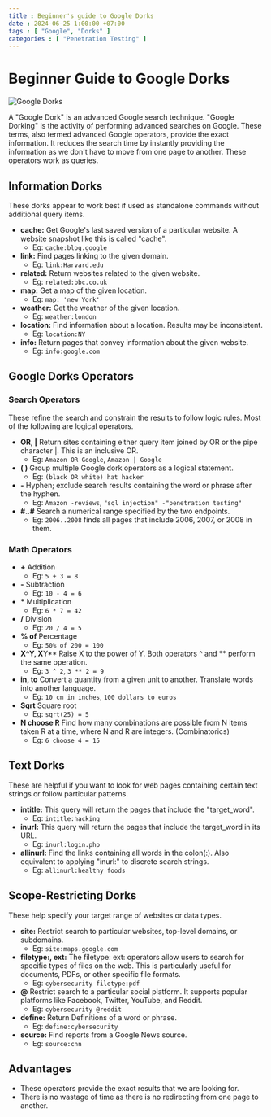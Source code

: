 ```yaml
---
title : Beginner's guide to Google Dorks
date : 2024-06-25 1:00:00 +07:00
tags : [ "Google", "Dorks" ]
categories : [ "Penetration Testing" ]
---
```


# Beginner Guide to Google Dorks

![Google Dorks](https://graph.org/file/458776031340ea624c2a7.png)

A "Google Dork" is an advanced Google search technique. "Google Dorking" is the activity of performing advanced searches on Google. These terms, also termed advanced Google operators, provide the exact information. It reduces the search time by instantly providing the information as we don't have to move from one page to another. These operators work as queries. 

## Information Dorks

These dorks appear to work best if used as standalone commands without additional query items.

* **cache:** Get Google's last saved version of a particular website. A website snapshot like this is called "cache".
    * Eg: `cache:blog.google`
* **link:** Find pages linking to the given domain.
    * Eg: `link:Harvard.edu`
* **related:** Return websites related to the given website.
    * Eg: `related:bbc.co.uk`
* **map:** Get a map of the given location.
    * Eg: `map: 'new York'`
* **weather:** Get the weather of the given location.
    * Eg: `weather:london`
* **location:** Find information about a location. Results may be inconsistent.
    * Eg: `location:NY`
* **info:** Return pages that convey information about the given website.
    * Eg: `info:google.com`

## Google Dorks Operators

### Search Operators

These refine the search and constrain the results to follow logic rules. Most of the following are logical operators.

* **OR, \|** Return sites containing either query item joined by OR or the pipe character \|. This is an inclusive OR.
    * Eg: `Amazon OR Google`, `Amazon | Google`
* **( )** Group multiple Google dork operators as a logical statement.
    * Eg: `(black OR white) hat hacker`
* **-** Hyphen; exclude search results containing the word or phrase after the hyphen.
    * Eg: `Amazon -reviews`, `"sql injection" -"penetration testing"`
* **#..#** Search a numerical range specified by the two endpoints. 
    * Eg: `2006..2008` finds all pages that include 2006, 2007, or 2008 in them.

### Math Operators

* **+** Addition
    * Eg: `5 + 3 = 8`
* **-** Subtraction
    * Eg: `10 - 4 = 6`
* **\*** Multiplication
    * Eg: `6 * 7 = 42`
* **/** Division
    * Eg: `20 / 4 = 5`
* **% of** Percentage
    * Eg: `50% of 200 = 100`
* **X^Y, X**Y** Raise X to the power of Y. Both operators ^ and ** perform the same operation.
    * Eg: `3 ^ 2`, `3 ** 2 = 9`
* **in, to** Convert a quantity from a given unit to another. Translate words into another language.
    * Eg: `10 cm in inches`, `100 dollars to euros`
* **Sqrt** Square root
    * Eg: `sqrt(25) = 5`
* **N choose R** Find how many combinations are possible from N items taken R at a time, where N and R are integers. (Combinatorics)
    * Eg: `6 choose 4 = 15`

## Text Dorks

These are helpful if you want to look for web pages containing certain text strings or follow particular patterns.

* **intitle:** This query will return the pages that include the "target_word".
    * Eg: `intitle:hacking`
* **inurl:** This query will return the pages that include the target_word in its URL.
    * Eg: `inurl:login.php`
* **allinurl:** Find the links containing all words in the colon(:). Also equivalent to applying "inurl:" to discrete search strings.
    * Eg: `allinurl:healthy foods`

## Scope-Restricting Dorks

These help specify your target range of websites or data types.

* **site:** Restrict search to particular websites, top-level domains, or subdomains.
    * Eg: `site:maps.google.com`
* **filetype:, ext:** The filetype: ext: operators allow users to search for specific types of files on the web.  This is particularly useful for documents, PDFs, or other specific file formats. 
    * Eg: `cybersecurity filetype:pdf`
* **@** Restrict search to a particular social platform. It supports popular platforms like Facebook, Twitter, YouTube, and Reddit.
    * Eg: `cybersecurity @reddit`
* **define:** Return Definitions of a word or phrase.
    * Eg: `define:cybersecurity`
* **source:** Find reports from a Google News source.
    * Eg: `source:cnn`

## Advantages

* These operators provide the exact results that we are looking for.
* There is no wastage of time as there is no redirecting from one page to another.